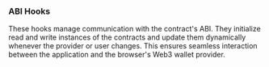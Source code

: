 ### ABI Hooks

These hooks manage communication with the contract's ABI. They initialize read and write instances of the contracts and update them dynamically whenever the provider or user changes. This ensures seamless interaction between the application and the browser's Web3 wallet provider.
